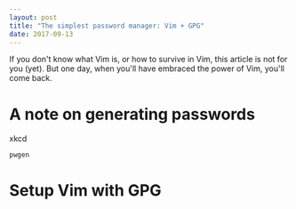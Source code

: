 ```yaml
---
layout: post
title: "The simplest password manager: Vim + GPG"
date: 2017-09-13
---
```


If you don't know what Vim is, or how to survive in Vim, this article is not
for you (yet). But one day, when you'll have embraced the power of Vim, you'll
come back.

# A note on generating passwords

xkcd

```bash
pwgen
```

# Setup Vim with GPG
